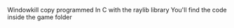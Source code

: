 Windowkill copy programmed In C with the raylib library You'll find the code inside the game folder
